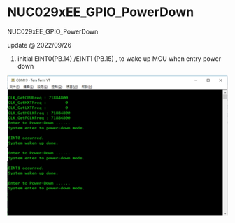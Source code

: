 # NUC029xEE_GPIO_PowerDown
 NUC029xEE_GPIO_PowerDown

update @ 2022/09/26

1. initial EINT0(PB.14) /EINT1 (PB.15) , to wake up MCU when entry power down


![image](https://github.com/released/NUC029xEE_GPIO_PowerDown/blob/main/log.jpg)	

